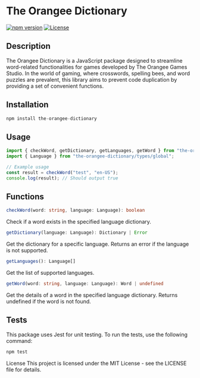 # The Orangee Dictionary

[![npm version](https://badge.fury.io/js/your-package.svg)](https://www.npmjs.com/package/your-package)
[![License](https://img.shields.io/badge/license-MIT-blue.svg)](https://opensource.org/licenses/MIT)

## Description

The Orangee Dictionary is a JavaScript package designed to streamline word-related functionalities for games developed by The Orangee Games Studio. In the world of gaming, where crosswords, spelling bees, and word puzzles are prevalent, this library aims to prevent code duplication by providing a set of convenient functions.

## Installation

```ts
npm install the-orangee-dictionary
```

## Usage

```ts
import { checkWord, getDictionary, getLanguages, getWord } from "the-orangee-dictionary";
import { Language } from "the-orangee-dictionary/types/global";

// Example usage
const result = checkWord("test", "en-US");
console.log(result); // Should output true
```

## Functions
```ts
checkWord(word: string, language: Language): boolean
```
Check if a word exists in the specified language dictionary.

```ts
getDictionary(language: Language): Dictionary | Error
```
Get the dictionary for a specific language. Returns an error if the language is not supported.

```ts
getLanguages(): Language[]
```
Get the list of supported languages.

```ts
getWord(word: string, language: Language): Word | undefined
```
Get the details of a word in the specified language dictionary. Returns undefined if the word is not found.

## Tests
This package uses Jest for unit testing. To run the tests, use the following command:

```ts
npm test
``` 

License
This project is licensed under the MIT License - see the LICENSE file for details.

